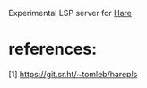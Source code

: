 Experimental LSP server for [Hare](https://harelang.org)

# references:
[1] https://git.sr.ht/~tomleb/harepls
